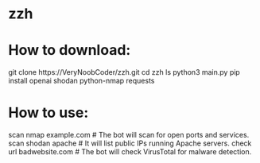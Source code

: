 # zzh

# How to download:

git clone https://VeryNoobCoder/zzh.git
cd zzh
ls
python3 main.py
pip install openai shodan python-nmap requests

# How to use:

scan nmap example.com # The bot will scan for open ports and services.
scan shodan apache # It will list public IPs running Apache servers.
check url badwebsite.com # The bot will check VirusTotal for malware detection.
